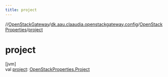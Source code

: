 ```yaml
---
title: project
---
```

//[OpenStackGateway](../../../index.html)/[dk.aau.claaudia.openstackgateway.config](../index.html)/[OpenStackProperties](index.html)/[project](project.html)



# project



[jvm]\
val [project](project.html): [OpenStackProperties.Project](-project/index.html)




